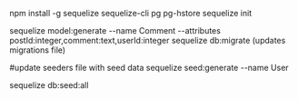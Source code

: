 npm install -g sequelize sequelize-cli pg pg-hstore
sequelize init

sequelize model:generate --name Comment --attributes postId:integer,comment:text,userId:integer
sequelize db:migrate (updates migrations file)

#update seeders file with seed data
sequelize seed:generate --name User

sequelize db:seed:all